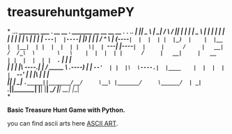 # treasurehuntgamePY
\*
.___________..______       _______     ___           _______. __    __  .______       _______     __    __   __    __  .__   __. .___________.
|           ||   _  \     |   ____|   /   \         /       ||  |  |  | |   _  \     |   ____|   |  |  |  | |  |  |  | |  \ |  | |           |
`---|  |----`|  |_)  |    |  |__     /  ^  \       |   (----`|  |  |  | |  |_)  |    |  |__      |  |__|  | |  |  |  | |   \|  | `---|  |----`
    |  |     |      /     |   __|   /  /_\  \       \   \    |  |  |  | |      /     |   __|     |   __   | |  |  |  | |  . `  |     |  |     
    |  |     |  |\  \----.|  |____ /  _____  \  .----)   |   |  `--'  | |  |\  \----.|  |____    |  |  |  | |  `--'  | |  |\   |     |  |     
    |__|     | _| `._____||_______/__/     \__\ |_______/     \______/  | _| `._____||_______|   |__|  |__|  \______/  |__| \__|     |__|     
                                                                                                                                               \*                       
                                                                                                                                 

**Basic Treasure Hunt Game with Python.**

you can find ascii arts here [ASCII ART](https://ascii.co.uk/art).

